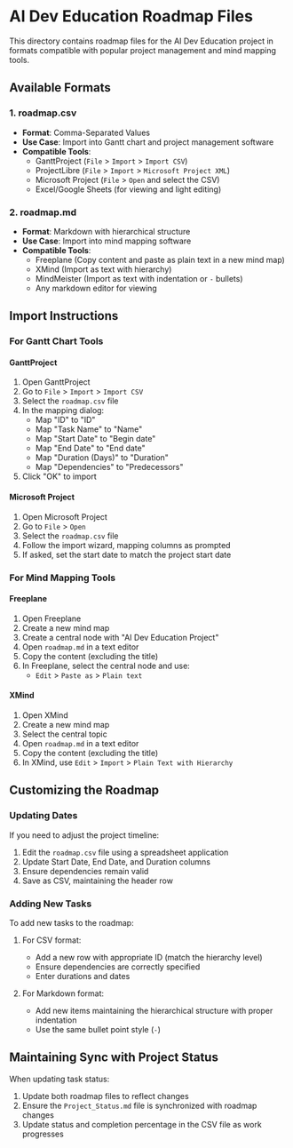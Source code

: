 # AI Dev Education Roadmap Files

This directory contains roadmap files for the AI Dev Education project in formats compatible with popular project management and mind mapping tools.

## Available Formats

### 1. roadmap.csv
- **Format**: Comma-Separated Values
- **Use Case**: Import into Gantt chart and project management software
- **Compatible Tools**:
  - GanttProject (`File` > `Import` > `Import CSV`)
  - ProjectLibre (`File` > `Import` > `Microsoft Project XML`)
  - Microsoft Project (`File` > `Open` and select the CSV)
  - Excel/Google Sheets (for viewing and light editing)

### 2. roadmap.md
- **Format**: Markdown with hierarchical structure
- **Use Case**: Import into mind mapping software
- **Compatible Tools**:
  - Freeplane (Copy content and paste as plain text in a new mind map)
  - XMind (Import as text with hierarchy)
  - MindMeister (Import as text with indentation or `-` bullets)
  - Any markdown editor for viewing

## Import Instructions

### For Gantt Chart Tools

#### GanttProject
1. Open GanttProject
2. Go to `File` > `Import` > `Import CSV`
3. Select the `roadmap.csv` file
4. In the mapping dialog:
   - Map "ID" to "ID"
   - Map "Task Name" to "Name"
   - Map "Start Date" to "Begin date"
   - Map "End Date" to "End date"
   - Map "Duration (Days)" to "Duration"
   - Map "Dependencies" to "Predecessors"
5. Click "OK" to import

#### Microsoft Project
1. Open Microsoft Project
2. Go to `File` > `Open`
3. Select the `roadmap.csv` file
4. Follow the import wizard, mapping columns as prompted
5. If asked, set the start date to match the project start date

### For Mind Mapping Tools

#### Freeplane
1. Open Freeplane
2. Create a new mind map
3. Create a central node with "AI Dev Education Project"
4. Open `roadmap.md` in a text editor
5. Copy the content (excluding the title)
6. In Freeplane, select the central node and use:
   - `Edit` > `Paste as` > `Plain text`

#### XMind
1. Open XMind
2. Create a new mind map
3. Select the central topic
4. Open `roadmap.md` in a text editor
5. Copy the content (excluding the title)
6. In XMind, use `Edit` > `Import` > `Plain Text with Hierarchy`

## Customizing the Roadmap

### Updating Dates

If you need to adjust the project timeline:
1. Edit the `roadmap.csv` file using a spreadsheet application
2. Update Start Date, End Date, and Duration columns
3. Ensure dependencies remain valid
4. Save as CSV, maintaining the header row

### Adding New Tasks

To add new tasks to the roadmap:
1. For CSV format:
   - Add a new row with appropriate ID (match the hierarchy level)
   - Ensure dependencies are correctly specified
   - Enter durations and dates

2. For Markdown format:
   - Add new items maintaining the hierarchical structure with proper indentation
   - Use the same bullet point style (`-`)

## Maintaining Sync with Project Status

When updating task status:
1. Update both roadmap files to reflect changes
2. Ensure the `Project_Status.md` file is synchronized with roadmap changes
3. Update status and completion percentage in the CSV file as work progresses 